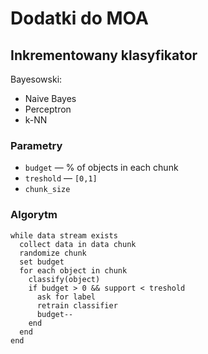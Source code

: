 # Dodatki do MOA
## Inkrementowany klasyfikator

Bayesowski:
- Naive Bayes
- Perceptron
- k-NN

### Parametry

- `budget` — % of objects in each chunk
- `treshold` — `[0,1]`
- `chunk_size`

### Algorytm

    while data stream exists
      collect data in data chunk
      randomize chunk
      set budget
      for each object in chunk
        classify(object)
        if budget > 0 && support < treshold
          ask for label
          retrain classifier
          budget--
        end
      end
    end
